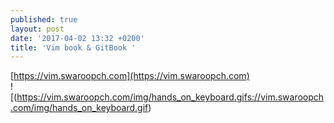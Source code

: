 ```yaml
---
published: true
layout: post
date: '2017-04-02 13:32 +0200'
title: 'Vim book & GitBook '
---
```

[https://vim.swaroopch.com](https://vim.swaroopch.com)  
![(https://vim.swaroopch.com/img/hands_on_keyboard.gifs://vim.swaroopch.com/img/hands_on_keyboard.gif)


